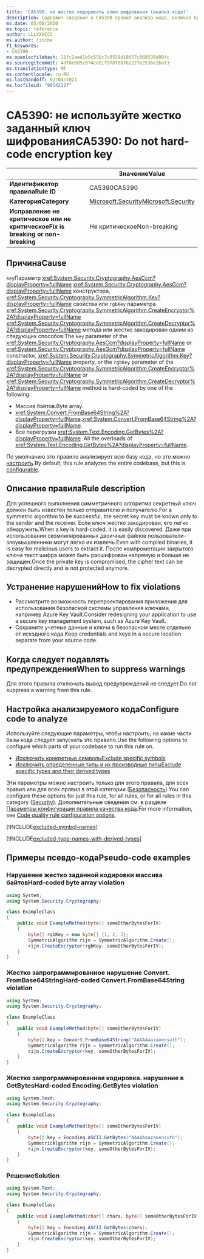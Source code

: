 ```yaml
---
title: 'CA5390: не жестко кодировать ключ шифрования (анализ кода)'
description: Содержит сведения о CA5390 правил анализа кода, включая причины, способы устранения нарушений и время их подавления.
ms.date: 05/08/2020
ms.topic: reference
author: LLLXXXCCC
ms.author: linche
f1_keywords:
- CA5390
ms.openlocfilehash: 11fc2ae41b5c556c7c0559d18657c068538d08fc
ms.sourcegitcommit: 4df8e005c074ceb1f978f007b222fe253be2baf3
ms.translationtype: MT
ms.contentlocale: ru-RU
ms.lasthandoff: 02/04/2021
ms.locfileid: "99542127"
---
```

# <a name="ca5390-do-not-hard-code-encryption-key"></a><span data-ttu-id="59a1d-103">CA5390: не используйте жестко заданный ключ шифрования</span><span class="sxs-lookup"><span data-stu-id="59a1d-103">CA5390: Do not hard-code encryption key</span></span>

| | <span data-ttu-id="59a1d-104">Значение</span><span class="sxs-lookup"><span data-stu-id="59a1d-104">Value</span></span> |
|-|-|
| <span data-ttu-id="59a1d-105">**Идентификатор правила**</span><span class="sxs-lookup"><span data-stu-id="59a1d-105">**Rule ID**</span></span> |<span data-ttu-id="59a1d-106">CA5390</span><span class="sxs-lookup"><span data-stu-id="59a1d-106">CA5390</span></span>|
| <span data-ttu-id="59a1d-107">**Категория**</span><span class="sxs-lookup"><span data-stu-id="59a1d-107">**Category**</span></span> |[<span data-ttu-id="59a1d-108">Microsoft.Security</span><span class="sxs-lookup"><span data-stu-id="59a1d-108">Microsoft.Security</span></span>](security-warnings.md)|
| <span data-ttu-id="59a1d-109">**Исправление не критическое или не критическое**</span><span class="sxs-lookup"><span data-stu-id="59a1d-109">**Fix is breaking or non-breaking**</span></span> |<span data-ttu-id="59a1d-110">Не критическое</span><span class="sxs-lookup"><span data-stu-id="59a1d-110">Non-breaking</span></span>|

## <a name="cause"></a><span data-ttu-id="59a1d-111">Причина</span><span class="sxs-lookup"><span data-stu-id="59a1d-111">Cause</span></span>

<span data-ttu-id="59a1d-112">`key`Параметр <xref:System.Security.Cryptography.AesCcm?displayProperty=fullName> <xref:System.Security.Cryptography.AesGcm?displayProperty=fullName> конструктора, <xref:System.Security.Cryptography.SymmetricAlgorithm.Key?displayProperty=fullName> свойства или `rgbKey` параметра <xref:System.Security.Cryptography.SymmetricAlgorithm.CreateEncryptor%2A?displayProperty=fullName> <xref:System.Security.Cryptography.SymmetricAlgorithm.CreateDecryptor%2A?displayProperty=fullName> метода или жестко закодирован одним из следующих способов:</span><span class="sxs-lookup"><span data-stu-id="59a1d-112">The `key` parameter of the <xref:System.Security.Cryptography.AesCcm?displayProperty=fullName> or <xref:System.Security.Cryptography.AesGcm?displayProperty=fullName> constructor, <xref:System.Security.Cryptography.SymmetricAlgorithm.Key?displayProperty=fullName> property, or the `rgbKey` parameter of the <xref:System.Security.Cryptography.SymmetricAlgorithm.CreateEncryptor%2A?displayProperty=fullName> or <xref:System.Security.Cryptography.SymmetricAlgorithm.CreateDecryptor%2A?displayProperty=fullName> method is hard-coded by one of the following:</span></span>

- <span data-ttu-id="59a1d-113">Массив байтов.</span><span class="sxs-lookup"><span data-stu-id="59a1d-113">Byte array.</span></span>
- <span data-ttu-id="59a1d-114"><xref:System.Convert.FromBase64String%2A?displayProperty=fullName>.</span><span class="sxs-lookup"><span data-stu-id="59a1d-114"><xref:System.Convert.FromBase64String%2A?displayProperty=fullName>.</span></span>
- <span data-ttu-id="59a1d-115">Все перегрузки <xref:System.Text.Encoding.GetBytes%2A?displayProperty=fullName> .</span><span class="sxs-lookup"><span data-stu-id="59a1d-115">All the overloads of <xref:System.Text.Encoding.GetBytes%2A?displayProperty=fullName>.</span></span>

<span data-ttu-id="59a1d-116">По умолчанию это правило анализирует всю базу кода, но это можно [настроить](#configure-code-to-analyze).</span><span class="sxs-lookup"><span data-stu-id="59a1d-116">By default, this rule analyzes the entire codebase, but this is [configurable](#configure-code-to-analyze).</span></span>

## <a name="rule-description"></a><span data-ttu-id="59a1d-117">Описание правила</span><span class="sxs-lookup"><span data-stu-id="59a1d-117">Rule description</span></span>

<span data-ttu-id="59a1d-118">Для успешного выполнения симметричного алгоритма секретный ключ должен быть известен только отправителю и получателю.</span><span class="sxs-lookup"><span data-stu-id="59a1d-118">For a symmetric algorithm to be successful, the secret key must be known only to the sender and the receiver.</span></span> <span data-ttu-id="59a1d-119">Если ключ жестко закодирован, его легко обнаружить.</span><span class="sxs-lookup"><span data-stu-id="59a1d-119">When a key is hard-coded, it is easily discovered.</span></span> <span data-ttu-id="59a1d-120">Даже при использовании скомпилированных двоичных файлов пользователи-злоумышленники могут легко их извлечь.</span><span class="sxs-lookup"><span data-stu-id="59a1d-120">Even with compiled binaries, it is easy for malicious users to extract it.</span></span> <span data-ttu-id="59a1d-121">После компрометации закрытого ключа текст шифра может быть расшифрован напрямую и больше не защищен.</span><span class="sxs-lookup"><span data-stu-id="59a1d-121">Once the private key is compromised, the cipher text can be decrypted directly and is not protected anymore.</span></span>

## <a name="how-to-fix-violations"></a><span data-ttu-id="59a1d-122">Устранение нарушений</span><span class="sxs-lookup"><span data-stu-id="59a1d-122">How to fix violations</span></span>

- <span data-ttu-id="59a1d-123">Рассмотрите возможность перепроектирования приложения для использования безопасной системы управления ключами, например Azure Key Vault.</span><span class="sxs-lookup"><span data-stu-id="59a1d-123">Consider redesigning your application to use a secure key management system, such as Azure Key Vault.</span></span>
- <span data-ttu-id="59a1d-124">Сохраните учетные данные и ключи в безопасном месте отдельно от исходного кода.</span><span class="sxs-lookup"><span data-stu-id="59a1d-124">Keep credentials and keys in a secure location separate from your source code.</span></span>

## <a name="when-to-suppress-warnings"></a><span data-ttu-id="59a1d-125">Когда следует подавлять предупреждения</span><span class="sxs-lookup"><span data-stu-id="59a1d-125">When to suppress warnings</span></span>

<span data-ttu-id="59a1d-126">Для этого правила отключать вывод предупреждений не следует.</span><span class="sxs-lookup"><span data-stu-id="59a1d-126">Do not suppress a warning from this rule.</span></span>

## <a name="configure-code-to-analyze"></a><span data-ttu-id="59a1d-127">Настройка анализируемого кода</span><span class="sxs-lookup"><span data-stu-id="59a1d-127">Configure code to analyze</span></span>

<span data-ttu-id="59a1d-128">Используйте следующие параметры, чтобы настроить, на какие части базы кода следует запускать это правило.</span><span class="sxs-lookup"><span data-stu-id="59a1d-128">Use the following options to configure which parts of your codebase to run this rule on.</span></span>

- [<span data-ttu-id="59a1d-129">Исключить конкретные символы</span><span class="sxs-lookup"><span data-stu-id="59a1d-129">Exclude specific symbols</span></span>](#exclude-specific-symbols)
- [<span data-ttu-id="59a1d-130">Исключить определенные типы и их производные типы</span><span class="sxs-lookup"><span data-stu-id="59a1d-130">Exclude specific types and their derived types</span></span>](#exclude-specific-types-and-their-derived-types)

<span data-ttu-id="59a1d-131">Эти параметры можно настроить только для этого правила, для всех правил или для всех правил в этой категории ([Безопасность](security-warnings.md)).</span><span class="sxs-lookup"><span data-stu-id="59a1d-131">You can configure these options for just this rule, for all rules, or for all rules in this category ([Security](security-warnings.md)).</span></span> <span data-ttu-id="59a1d-132">Дополнительные сведения см. в разделе [Параметры конфигурации правила качества кода](../code-quality-rule-options.md).</span><span class="sxs-lookup"><span data-stu-id="59a1d-132">For more information, see [Code quality rule configuration options](../code-quality-rule-options.md).</span></span>

[!INCLUDE[excluded-symbol-names](~/includes/code-analysis/excluded-symbol-names.md)]

[!INCLUDE[excluded-type-names-with-derived-types](~/includes/code-analysis/excluded-type-names-with-derived-types.md)]

## <a name="pseudo-code-examples"></a><span data-ttu-id="59a1d-133">Примеры псевдо-кода</span><span class="sxs-lookup"><span data-stu-id="59a1d-133">Pseudo-code examples</span></span>

### <a name="hard-coded-byte-array-violation"></a><span data-ttu-id="59a1d-134">Нарушение жестко заданной кодировки массива байтов</span><span class="sxs-lookup"><span data-stu-id="59a1d-134">Hard-coded byte array violation</span></span>

```csharp
using System;
using System.Security.Cryptography;

class ExampleClass
{
    public void ExampleMethod(byte[] someOtherBytesForIV)
    {
        byte[] rgbKey = new byte[] {1, 2, 3};
        SymmetricAlgorithm rijn = SymmetricAlgorithm.Create();
        rijn.CreateEncryptor(rgbKey, someOtherBytesForIV);
    }
}
```

### <a name="hard-coded-convertfrombase64string-violation"></a><span data-ttu-id="59a1d-135">Жестко запрограммированное нарушение Convert. FromBase64String</span><span class="sxs-lookup"><span data-stu-id="59a1d-135">Hard-coded Convert.FromBase64String violation</span></span>

```csharp
using System;
using System.Security.Cryptography;

class ExampleClass
{
    public void ExampleMethod(byte[] someOtherBytesForIV)
    {
        byte[] key = Convert.FromBase64String("AAAAAaazaoensuth");
        SymmetricAlgorithm rijn = SymmetricAlgorithm.Create();
        rijn.CreateEncryptor(key, someOtherBytesForIV);
    }
}
```

### <a name="hard-coded-encodinggetbytes-violation"></a><span data-ttu-id="59a1d-136">Жестко запрограммированная кодировка. нарушение в GetBytes</span><span class="sxs-lookup"><span data-stu-id="59a1d-136">Hard-coded Encoding.GetBytes violation</span></span>

```csharp
using System.Text;
using System.Security.Cryptography;

class ExampleClass
{
    public void ExampleMethod(byte[] someOtherBytesForIV)
    {
        byte[] key = Encoding.ASCII.GetBytes("AAAAAaazaoensuth");
        SymmetricAlgorithm rijn = SymmetricAlgorithm.Create();
        rijn.CreateEncryptor(key, someOtherBytesForIV);
    }
}
```

### <a name="solution"></a><span data-ttu-id="59a1d-137">Решение</span><span class="sxs-lookup"><span data-stu-id="59a1d-137">Solution</span></span>

```csharp
using System.Text;
using System.Security.Cryptography;

class ExampleClass
{
    public void ExampleMethod(char[] chars, byte[] someOtherBytesForIV)
    {
        byte[] key = Encoding.ASCII.GetBytes(chars);
        SymmetricAlgorithm rijn = SymmetricAlgorithm.Create();
        rijn.CreateEncryptor(key, someOtherBytesForIV);
    }
}
```

